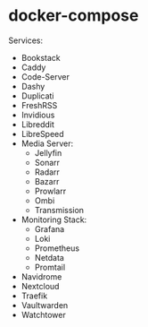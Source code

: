 # docker-compose

Services:

- Bookstack
- Caddy
- Code-Server
- Dashy
- Duplicati
- FreshRSS
- Invidious
- Libreddit
- LibreSpeed
- Media Server:
    - Jellyfin
    - Sonarr
    - Radarr
    - Bazarr
    - Prowlarr
    - Ombi
    - Transmission
- Monitoring Stack:
    - Grafana
    - Loki
    - Prometheus
    - Netdata
    - Promtail
- Navidrome
- Nextcloud
- Traefik
- Vaultwarden
- Watchtower